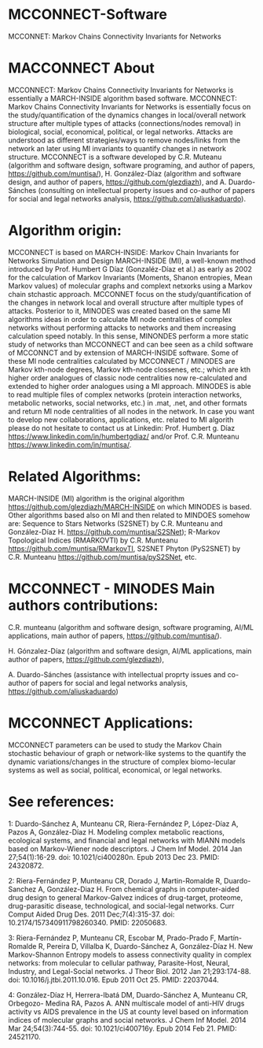 # MCCONNECT-Software
MCCONNET: Markov Chains Connectivity Invariants for Networks

# MACCONNECT About
MCCONNECT: Markov Chains Connectivity Invariants for Networks is essentially a MARCH-INSIDE algorithm based software. MCCONNECT: Markov Chains Connectivity Invariants for Networks is essentially focus on the study/quantification of the dynamics changes in local/overall network structure after multiple types of attacks (connections/nodes removal) in biological, social, economical, political, or legal networks. Attacks are understood as different strategies/ways to remove nodes/links from the network an later using MI invariants to quantify changes in network structure. MCCONNECT is a software developed by C.R. Muteanu (algorithm and software design, software programing, and author of papers, https://github.com/muntisa/), H. González-Díaz (algorithm and software design, and author of papers, https://github.com/glezdiazh), and A. Duardo-Sánches (consulting on intellectual property issues and co-author of papers for social and legal networks analysis, https://github.com/aliuskaduardo). 

# Algorithm origin:

MCCONNECT is based on MARCH-INSIDE: Markov Chain Invariants for Networks Simulation and Design MARCH-INSIDE (MI), a well-known method introduced by Prof. Humbert G Díaz (Gonzaléz-Díaz et al.) as early as 2002 for the calculation of Markov Invariants (Moments, Shanon entropies, Mean Markov values) of molecular graphs and complext netxorks using a Markov chain stchastic approach. MCCONNET focus on the study/quantification of the changes in network local and overall structure after multiple types of attacks. Posterior to it, MINODES was created based on the same MI algorithms ideas in order to calculate MI node centralities of complex networks without performing attacks to networks and them increasing calculation speed notably. In this sense, MINONDES perform a more static study of networks than MCCONNECT and can bee seen as a child software of MCCONNCT and by extension of MARCH-INSIDE software. Some of these MI node centralities calculated by MCCONNECT / MINODES are Markov kth-node degrees, Markov kth-node clossenes, etc.; which are kth higher order analogues of classic node centralities now re-calculated and extended to higher order analogues using a MI approach. MINODES is able to read multiple files of complex networks (protein interaction networks, metabolic networks, social networks, etc.) in .mat, .net, and other formats and return MI node centralities of all nodes in the network. In case you want to develop new collaborations, applications, etc. related to MI algorith please do not hesitate to contact us at Linkedin: Prof. Humbert g. Díaz https://www.linkedin.com/in/humbertgdiaz/ and/or Prof. C.R. Munteanu https://www.linkedin.com/in/muntisa/.

# Related Algorithms:

MARCH-INSIDE (MI) algorithm is the original algorithm https://github.com/glezdiazh/MARCH-INSIDE on which MINODES is based. Other algorithms based also on MI and then related to MINDOES somehow are: Sequence to Stars Networks (S2SNET) by C.R. Munteanu and González-Díaz H. https://github.com/muntisa/S2SNet); R-Markov Topological Indices (RMARKOVTI) by C.R. Munteanu https://github.com/muntisa/RMarkovTI, S2SNET Phyton (PyS2SNET) by C.R. Munteanu https://github.com/muntisa/pyS2SNet, etc.

# MCCONNECT - MINODES Main authors contributions:

C.R. munteanu (algorithm and software design, software programing, AI/ML applications, main author of papers, https://github.com/muntisa/).

H. Gónzalez-Díaz (algorithm and software design, AI/ML applications, main author of papers, https://github.com/glezdiazh),

A. Duardo-Sánches (assistance with intellectual proprty issues and co-author of papers for social and legal networks analysis, https://github.com/aliuskaduardo)

# MCCONNECT Applications: 

MCCONNECT parameters can be used to study the Markov Chain stochastic behaviour of graph or network-like systems to the quantify the dynamic variations/changes in the structure of complex biomo-lecular systems as well as social, political, economical, or legal networks.

# See references:

1: Duardo-Sánchez A, Munteanu CR, Riera-Fernández P, López-Díaz A, Pazos A,
González-Díaz H. Modeling complex metabolic reactions, ecological systems, and
financial and legal networks with MIANN models based on Markov-Wiener node
descriptors. J Chem Inf Model. 2014 Jan 27;54(1):16-29. doi: 10.1021/ci400280n.
Epub 2013 Dec 23. PMID: 24320872. 

2: Riera-Fernández P, Munteanu CR, Dorado J, Martin-Romalde R, Duardo-Sanchez A,
González-Diaz H. From chemical graphs in computer-aided drug design to general
Markov-Galvez indices of drug-target, proteome, drug-parasitic disease,
technological, and social-legal networks. Curr Comput Aided Drug Des. 2011
Dec;7(4):315-37. doi: 10.2174/157340911798260340. PMID: 22050683.

3: Riera-Fernández P, Munteanu CR, Escobar M, Prado-Prado F, Martín-Romalde R,
Pereira D, Villalba K, Duardo-Sánchez A, González-Díaz H. New Markov-Shannon
Entropy models to assess connectivity quality in complex networks: from
molecular to cellular pathway, Parasite-Host, Neural, Industry, and Legal-Social
networks. J Theor Biol. 2012 Jan 21;293:174-88. doi: 10.1016/j.jtbi.2011.10.016.
Epub 2011 Oct 25. PMID: 22037044.

4: González-Díaz H, Herrera-Ibatá DM, Duardo-Sánchez A, Munteanu CR, Orbegozo-
Medina RA, Pazos A. ANN multiscale model of anti-HIV drugs activity vs AIDS
prevalence in the US at county level based on information indices of molecular
graphs and social networks. J Chem Inf Model. 2014 Mar 24;54(3):744-55. doi:
10.1021/ci400716y. Epub 2014 Feb 21. PMID: 24521170.


